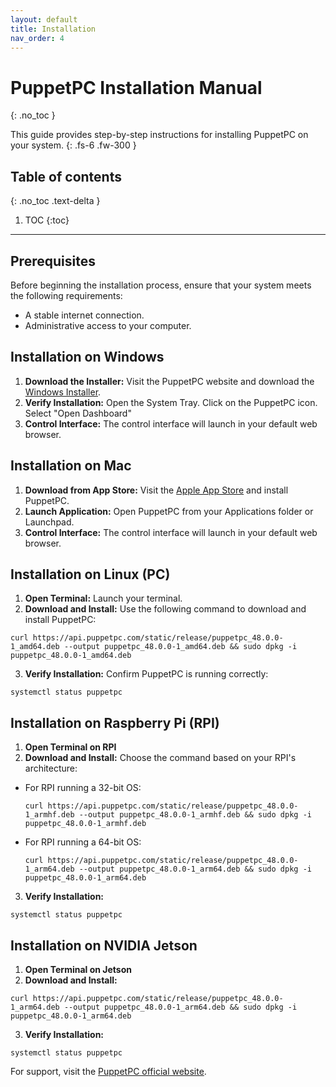 ```yaml
---
layout: default
title: Installation
nav_order: 4
---
```


# PuppetPC Installation Manual
{: .no_toc }

This guide provides step-by-step instructions for installing PuppetPC on your system.
{: .fs-6 .fw-300 }

## Table of contents
{: .no_toc .text-delta }

1. TOC
{:toc}

---

## Prerequisites
Before beginning the installation process, ensure that your system meets the following requirements:
- A stable internet connection.
- Administrative access to your computer.

## Installation on Windows
1. **Download the Installer:** Visit the PuppetPC website and download the [Windows Installer](https://apps.microsoft.com/detail/9MVBV7R24L6T).
2. **Verify Installation:** Open the System Tray. Click on the PuppetPC icon. Select "Open Dashboard"
3. **Control Interface:** The control interface will launch in your default web browser.

## Installation on Mac
1. **Download from App Store:** Visit the [Apple App Store](https://apps.apple.com/us/app/puppetpc/id6740270536) and install PuppetPC.
2. **Launch Application:** Open PuppetPC from your Applications folder or Launchpad.
3. **Control Interface:** The control interface will launch in your default web browser.

## Installation on Linux (PC)
1. **Open Terminal:** Launch your terminal.
2. **Download and Install:** Use the following command to download and install PuppetPC:
```
curl https://api.puppetpc.com/static/release/puppetpc_48.0.0-1_amd64.deb --output puppetpc_48.0.0-1_amd64.deb && sudo dpkg -i puppetpc_48.0.0-1_amd64.deb
```
3. **Verify Installation:** Confirm PuppetPC is running correctly:
```
systemctl status puppetpc
```

## Installation on Raspberry Pi (RPI)
1. **Open Terminal on RPI** 
2. **Download and Install:** Choose the command based on your RPI's architecture:
- For RPI running a 32-bit OS:
  ```
  curl https://api.puppetpc.com/static/release/puppetpc_48.0.0-1_armhf.deb --output puppetpc_48.0.0-1_armhf.deb && sudo dpkg -i puppetpc_48.0.0-1_armhf.deb
  ```
- For RPI running a 64-bit OS:
  ```
  curl https://api.puppetpc.com/static/release/puppetpc_48.0.0-1_arm64.deb --output puppetpc_48.0.0-1_arm64.deb && sudo dpkg -i puppetpc_48.0.0-1_arm64.deb
  ```
3. **Verify Installation:**
```
systemctl status puppetpc
```

## Installation on NVIDIA Jetson
1. **Open Terminal on Jetson** 
2. **Download and Install:** 
```
curl https://api.puppetpc.com/static/release/puppetpc_48.0.0-1_arm64.deb --output puppetpc_48.0.0-1_arm64.deb && sudo dpkg -i puppetpc_48.0.0-1_arm64.deb
```
3. **Verify Installation:** 
```
systemctl status puppetpc
```

For support, visit the [PuppetPC official website](https://www.puppetpc.com).
